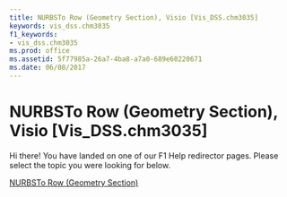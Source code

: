 ```yaml
---
title: NURBSTo Row (Geometry Section), Visio [Vis_DSS.chm3035]
keywords: vis_dss.chm3035
f1_keywords:
- vis_dss.chm3035
ms.prod: office
ms.assetid: 5f77985a-26a7-4ba8-a7a0-689e60220671
ms.date: 06/08/2017
---
```



# NURBSTo Row (Geometry Section), Visio [Vis_DSS.chm3035]

Hi there! You have landed on one of our F1 Help redirector pages. Please select the topic you were looking for below.

[NURBSTo Row (Geometry Section)](http://msdn.microsoft.com/library/7e47acfe-5ec0-3689-eb89-0168f596a739%28Office.15%29.aspx)

